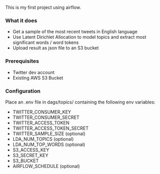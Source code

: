 This is my first project using airflow.

### What it does
* Get a sample of the most recent tweets in English language
* Use Latent Dirichlet Allocation to model topics and extract most significant words / word tokens
* Upload result as json file to an S3 bucket

### Prerequisites
* Twitter dev account
* Existing AWS S3 Bucket

### Configuration
Place an .env file in dags/topics/ containing the following env variables:
* TWITTER\_CONSUMER\_KEY
* TWITTER\_CONSUMER\_SECRET
* TWITTER\_ACCESS\_TOKEN
* TWITTER\_ACCESS\_TOKEN\_SECRET
* TWITTER\_SAMPLE\_SIZE (optional)
* LDA\_NUM\_TOPICS (optional)
* LDA\_NUM\_TOP\_WORDS (optional)
* S3\_ACCESS\_KEY
* S3\_SECRET\_KEY
* S3\_BUCKET
* AIRFLOW\_SCHEDULE (optional)

